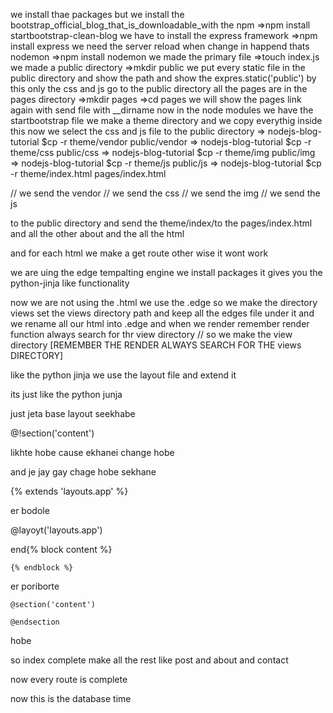 we install thae packages 
but we install the bootstrap_official_blog_that_is_downloadable_with the npm 
=>npm install startbootstrap-clean-blog
we have to install the express framework
=>npm install express
we need the server reload when change in happend thats nodemon
=>npm install nodemon
we made the primary file 
=>touch index.js
we made a public directory
=>mkdir public
we put every static file in the public directory and show the path
and show the expres.static('public') by this
only the css and js go to the public directory
all the pages are in the pages directory
=>mkdir pages
=>cd pages
we will show the pages link again with send file with __dirname
now in the node modules we have the startbootstrap file we 
make a theme directory and we copy everythig inside this 
now we select the css and js file to the public directory
=> nodejs-blog-tutorial $cp -r theme/vendor public/vendor
=> nodejs-blog-tutorial $cp -r theme/css public/css
=> nodejs-blog-tutorial $cp -r theme/img public/img
=> nodejs-blog-tutorial $cp -r theme/js public/js
=> nodejs-blog-tutorial $cp -r theme/index.html pages/index.html


// we send the vendor 
// we send the css
// we send the img
// we send the js 

to the public directory
and send the theme/index/to the pages/index.html
and all the other about and the all the html


and for each html we make a get route other wise it wont work


we are uing the edge tempalting engine 
we install packages
it gives you the python-jinja like functionality


now we are not using the .html we use the .edge
so we make the directory views set the views directory path and keep all the edges file 
under it and we rename all our html into .edge and when we render
remember render function always search for thr view directory
// so we make the view directory
[REMEMBER THE RENDER ALWAYS SEARCH FOR THE views DIRECTORY]

like the python jinja we use the layout file and extend it

its just like the python junja

just jeta base layout seekhabe

@!section('content')

likhte hobe cause ekhanei change hobe

and je jay gay chage hobe sekhane

{% extends 'layouts.app' %}

er bodole

@layoyt('layouts.app')

end{% block content %}

    {% endblock %}

er poriborte

    @section('content')

    @endsection

hobe

so index complete make all the rest
like post
and about and contact

now every route is complete 

now this is the database time
